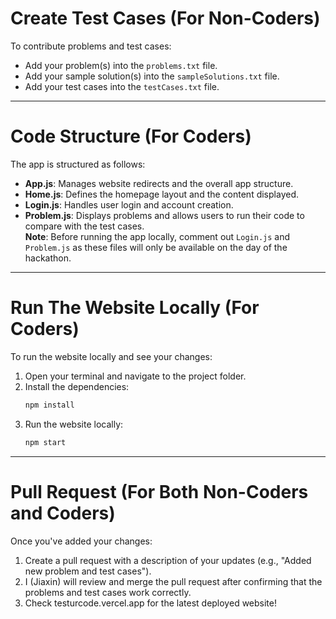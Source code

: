 # Create Test Cases (For Non-Coders)

To contribute problems and test cases:
- Add your problem(s) into the `problems.txt` file.
- Add your sample solution(s) into the `sampleSolutions.txt` file.
- Add your test cases into the `testCases.txt` file.

---

# Code Structure (For Coders)

The app is structured as follows:

- **App.js**: Manages website redirects and the overall app structure.
- **Home.js**: Defines the homepage layout and the content displayed.
- **Login.js**: Handles user login and account creation.  
- **Problem.js**: Displays problems and allows users to run their code to compare with the test cases.  
  **Note**: Before running the app locally, comment out `Login.js` and `Problem.js` as these files will only be available on the day of the hackathon.

---

# Run The Website Locally (For Coders)

To run the website locally and see your changes:
1. Open your terminal and navigate to the project folder.
2. Install the dependencies:
   ```bash
   npm install
3. Run the website locally:
   ```bash
   npm start

---

# Pull Request (For Both Non-Coders and Coders)

Once you've added your changes:

1. Create a pull request with a description of your updates (e.g., "Added new problem and test cases").
2. I (Jiaxin) will review and merge the pull request after confirming that the problems and test cases work correctly.
3. Check testurcode.vercel.app for the latest deployed website! 

